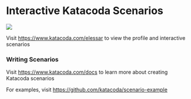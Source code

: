 # Interactive Katacoda Scenarios

[![](http://shields.katacoda.com/katacoda/elessar/count.svg)](https://www.katacoda.com/elessar "Get your profile on Katacoda.com")

Visit https://www.katacoda.com/elessar to view the profile and interactive scenarios

### Writing Scenarios
Visit https://www.katacoda.com/docs to learn more about creating Katacoda scenarios

For examples, visit https://github.com/katacoda/scenario-example
